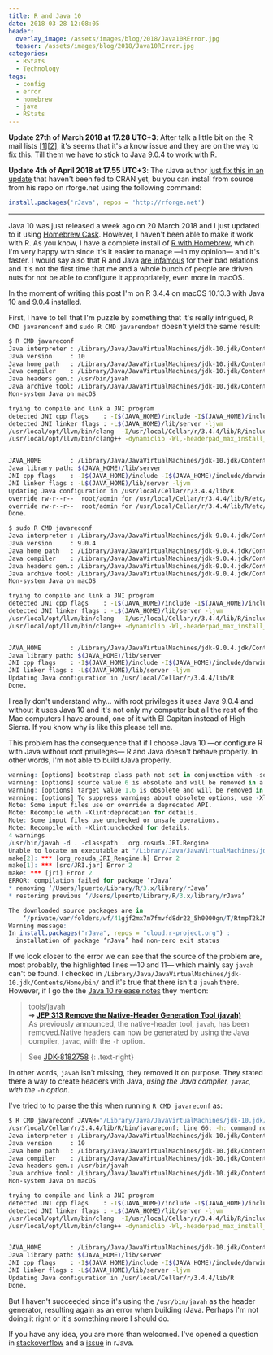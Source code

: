 ```yaml
---
title: R and Java 10
date: 2018-03-28 12:08:05
header: 
  overlay_image: /assets/images/blog/2018/Java10RError.jpg
  teaser: /assets/images/blog/2018/Java10RError.jpg
categories:
  - RStats
  - Technology
tags:
  - config
  - error
  - homebrew
  - java
  - RStats
---
```

**Update 27th of March 2018 at 17.28 UTC+3**: After talk a little bit on the R mail lists [[1](http://r.789695.n4.nabble.com/R-and-Java-10-rJava-not-able-to-build-td4749125.html)][[2](http://r-sig-mac.29524.n8.nabble.com/R-SIG-Mac-R-and-Java-10-rJava-not-able-to-build-td136.html)], it's seems that it's a know issue and they are on the way to fix this. Till them we have to stick to Java 9.0.4 to work with R.

**Update 4th of April 2018 at 17.55 UTC+3**: The rJava author [just fix this in an update](http://r-sig-mac.29524.n8.nabble.com/R-SIG-Mac-R-and-Java-10-rJava-not-able-to-build-td136.html) that haven't been fed to CRAN yet, bu you can install from source from his repo on rforge.net using the following command:

```R 
install.packages('rJava', repos = 'http://rforge.net')
```

* * *

Java 10 was just released a week ago on 20 March 2018 and I just updated to it using [Homebrew Cask](https://caskroom.github.io). However, I haven't been able to make it work with R. As you know, I have a complete install of [R with Homebrew](https://luisspuerto.net/blog/2018/01/12/install-r-100-homebrew-edition-with-openblas-openmp-my-version/), which I'm very happy with since it's it easier to manage —in my opinion— and it's faster. I would say also that R and Java [are infamous](https://stackoverflow.com/questions/tagged/java+r) for their bad relations and it's not the first time that me and a whole bunch of people are driven nuts for not be able to configure it appropriately, even more in macOS.

In the moment of writing this post I'm on R 3.4.4 on macOS 10.13.3 with Java 10 and 9.0.4 installed.

First, I have to tell that I'm puzzle by something that it's really intrigued, `R CMD javarenconf` and `sudo R CMD javarendonf` doesn't yield the same result:

```sh 
$ R CMD javareconf
Java interpreter : /Library/Java/JavaVirtualMachines/jdk-10.jdk/Contents/Home/bin/java
Java version     : 10
Java home path   : /Library/Java/JavaVirtualMachines/jdk-10.jdk/Contents/Home
Java compiler    : /Library/Java/JavaVirtualMachines/jdk-10.jdk/Contents/Home/bin/javac
Java headers gen.: /usr/bin/javah
Java archive tool: /Library/Java/JavaVirtualMachines/jdk-10.jdk/Contents/Home/bin/jar
Non-system Java on macOS

trying to compile and link a JNI program
detected JNI cpp flags    : -I$(JAVA_HOME)/include -I$(JAVA_HOME)/include/darwin
detected JNI linker flags : -L$(JAVA_HOME)/lib/server -ljvm
/usr/local/opt/llvm/bin/clang  -I/usr/local/Cellar/r/3.4.4/lib/R/include -DNDEBUG -I/Library/Java/JavaVirtualMachines/jdk-10.jdk/Contents/Home/include -I/Library/Java/JavaVirtualMachines/jdk-10.jdk/Contents/Home/include/darwin  -I/usr/local/opt/gettext/include -I/usr/local/opt/llvm/include   -fPIC  -g -O3 -Wall -pedantic -std=gnu99 -mtune=native -pipe -c conftest.c -o conftest.o
/usr/local/opt/llvm/bin/clang++ -dynamiclib -Wl,-headerpad_max_install_names -undefined dynamic_lookup -single_module -multiply_defined suppress -L/usr/local/opt/gettext/lib -L/usr/local/opt/llvm/lib -Wl,-rpath,/usr/local/opt/llvm/lib -L/usr/local/Cellar/r/3.4.4/lib/R/lib -L/usr/local/opt/gettext/lib -L/usr/local/opt/llvm/lib -Wl,-rpath,/usr/local/opt/llvm/lib -o conftest.so conftest.o -L/Library/Java/JavaVirtualMachines/jdk-10.jdk/Contents/Home/lib/server -ljvm -L/usr/local/Cellar/r/3.4.4/lib/R/lib -lR -lintl -Wl,-framework -Wl,CoreFoundation


JAVA_HOME        : /Library/Java/JavaVirtualMachines/jdk-10.jdk/Contents/Home
Java library path: $(JAVA_HOME)/lib/server
JNI cpp flags    : -I$(JAVA_HOME)/include -I$(JAVA_HOME)/include/darwin
JNI linker flags : -L$(JAVA_HOME)/lib/server -ljvm
Updating Java configuration in /usr/local/Cellar/r/3.4.4/lib/R
override rw-r--r--  root/admin for /usr/local/Cellar/r/3.4.4/lib/R/etc/Makeconf? (y/n [n]) y
override rw-r--r--  root/admin for /usr/local/Cellar/r/3.4.4/lib/R/etc/ldpaths? (y/n [n]) y
Done.
```

```sh 
$ sudo R CMD javareconf
Java interpreter : /Library/Java/JavaVirtualMachines/jdk-9.0.4.jdk/Contents/Home/bin/java
Java version     : 9.0.4
Java home path   : /Library/Java/JavaVirtualMachines/jdk-9.0.4.jdk/Contents/Home
Java compiler    : /Library/Java/JavaVirtualMachines/jdk-9.0.4.jdk/Contents/Home/bin/javac
Java headers gen.: /Library/Java/JavaVirtualMachines/jdk-9.0.4.jdk/Contents/Home/bin/javah
Java archive tool: /Library/Java/JavaVirtualMachines/jdk-9.0.4.jdk/Contents/Home/bin/jar
Non-system Java on macOS

trying to compile and link a JNI program
detected JNI cpp flags    : -I$(JAVA_HOME)/include -I$(JAVA_HOME)/include/darwin
detected JNI linker flags : -L$(JAVA_HOME)/lib/server -ljvm
/usr/local/opt/llvm/bin/clang  -I/usr/local/Cellar/r/3.4.4/lib/R/include -DNDEBUG -I/Library/Java/JavaVirtualMachines/jdk-9.0.4.jdk/Contents/Home/include -I/Library/Java/JavaVirtualMachines/jdk-9.0.4.jdk/Contents/Home/include/darwin  -I/usr/local/opt/gettext/include -I/usr/local/opt/llvm/include   -fPIC  -g -O3 -Wall -pedantic -std=gnu99 -mtune=native -pipe -c conftest.c -o conftest.o
/usr/local/opt/llvm/bin/clang++ -dynamiclib -Wl,-headerpad_max_install_names -undefined dynamic_lookup -single_module -multiply_defined suppress -L/usr/local/opt/gettext/lib -L/usr/local/opt/llvm/lib -Wl,-rpath,/usr/local/opt/llvm/lib -L/usr/local/Cellar/r/3.4.4/lib/R/lib -L/usr/local/opt/gettext/lib -L/usr/local/opt/llvm/lib -Wl,-rpath,/usr/local/opt/llvm/lib -o conftest.so conftest.o -L/Library/Java/JavaVirtualMachines/jdk-9.0.4.jdk/Contents/Home/lib/server -ljvm -L/usr/local/Cellar/r/3.4.4/lib/R/lib -lR -lintl -Wl,-framework -Wl,CoreFoundation


JAVA_HOME        : /Library/Java/JavaVirtualMachines/jdk-9.0.4.jdk/Contents/Home
Java library path: $(JAVA_HOME)/lib/server
JNI cpp flags    : -I$(JAVA_HOME)/include -I$(JAVA_HOME)/include/darwin
JNI linker flags : -L$(JAVA_HOME)/lib/server -ljvm
Updating Java configuration in /usr/local/Cellar/r/3.4.4/lib/R
Done.
```

I really don't understand why… with root privileges it uses Java 9.0.4 and without it uses Java 10 and it's not only my computer but all the rest of the Mac computers I have around, one of it with El Capitan instead of High Sierra. If you know why is like this please tell me.

This problem has the consequence that if I choose Java 10 —or configure R with Java without root privileges— R and Java doesn't behave properly. In other words, I'm not able to build rJava properly.

```R 
warning: [options] bootstrap class path not set in conjunction with -source 6
warning: [options] source value 6 is obsolete and will be removed in a future release
warning: [options] target value 1.6 is obsolete and will be removed in a future release
warning: [options] To suppress warnings about obsolete options, use -Xlint:-options.
Note: Some input files use or override a deprecated API.
Note: Recompile with -Xlint:deprecation for details.
Note: Some input files use unchecked or unsafe operations.
Note: Recompile with -Xlint:unchecked for details.
4 warnings
/usr/bin/javah -d . -classpath . org.rosuda.JRI.Rengine
Unable to locate an executable at "/Library/Java/JavaVirtualMachines/jdk-10.jdk/Contents/Home/bin/javah" (-1)
make[2]: *** [org_rosuda_JRI_Rengine.h] Error 2
make[1]: *** [src/JRI.jar] Error 2
make: *** [jri] Error 2
ERROR: compilation failed for package ‘rJava’
* removing ‘/Users/lpuerto/Library/R/3.x/library/rJava’
* restoring previous ‘/Users/lpuerto/Library/R/3.x/library/rJava’

The downloaded source packages are in
    ‘/private/var/folders/wf/41gjf2mx7m7fmvfd8dr22_5h0000gn/T/RtmpT2kJMY/downloaded_packages’
Warning message:
In install.packages("rJava", repos = "cloud.r-project.org") :
  installation of package ‘rJava’ had non-zero exit status
```

If we look closer to the error we can see that the source of the problem are, most probably, the highlighted lines —10 and 11— which mainly say `javah` can't be found. I checked in `/Library/Java/JavaVirtualMachines/jdk-10.jdk/Contents/Home/bin/` and it's true that there isn't a `javah` there. However, if I go the the [Java 10 release notes](http://www.oracle.com/technetwork/java/javase/10-relnote-issues-4108729.html) they mention:

>tools/javah  
>**➜ [JEP 313 Remove the Native-Header Generation Tool (javah)](http://www.oracle.com/technetwork/java/javase/10-relnote-issues-4108729.html#JDK-8182758)**  
>As previously announced, the native-header tool, `javah`, has been removed.Native headers can now be generated by using the Java compiler, `javac`, with the `-h` option.

>See [JDK-8182758](http://bugs.java.com/view_bug.do?bug_id=JDK-8182758)
{: .text-right}

In other words, `javah` isn't missing, they removed it on purpose. They stated there a way to create headers with Java, _using the Java compiler, `javac`, with the `-h` option_.

I've tried to to parse the this when running `R CMD javareconf` as:

```sh 
$ R CMD javareconf JAVAH="/Library/Java/JavaVirtualMachines/jdk-10.jdk/Contents/Home/bin/javac -h"
/usr/local/Cellar/r/3.4.4/lib/R/bin/javareconf: line 66: -h: command not found
Java interpreter : /Library/Java/JavaVirtualMachines/jdk-10.jdk/Contents/Home/bin/java
Java version     : 10
Java home path   : /Library/Java/JavaVirtualMachines/jdk-10.jdk/Contents/Home
Java compiler    : /Library/Java/JavaVirtualMachines/jdk-10.jdk/Contents/Home/bin/javac
Java headers gen.: /usr/bin/javah
Java archive tool: /Library/Java/JavaVirtualMachines/jdk-10.jdk/Contents/Home/bin/jar
Non-system Java on macOS

trying to compile and link a JNI program
detected JNI cpp flags    : -I$(JAVA_HOME)/include -I$(JAVA_HOME)/include/darwin
detected JNI linker flags : -L$(JAVA_HOME)/lib/server -ljvm
/usr/local/opt/llvm/bin/clang  -I/usr/local/Cellar/r/3.4.4/lib/R/include -DNDEBUG -I/Library/Java/JavaVirtualMachines/jdk-10.jdk/Contents/Home/include -I/Library/Java/JavaVirtualMachines/jdk-10.jdk/Contents/Home/include/darwin  -I/usr/local/opt/gettext/include -I/usr/local/opt/llvm/include   -fPIC  -g -O3 -Wall -pedantic -std=gnu99 -mtune=native -pipe -c conftest.c -o conftest.o
/usr/local/opt/llvm/bin/clang++ -dynamiclib -Wl,-headerpad_max_install_names -undefined dynamic_lookup -single_module -multiply_defined suppress -L/usr/local/opt/gettext/lib -L/usr/local/opt/llvm/lib -Wl,-rpath,/usr/local/opt/llvm/lib -L/usr/local/Cellar/r/3.4.4/lib/R/lib -L/usr/local/opt/gettext/lib -L/usr/local/opt/llvm/lib -Wl,-rpath,/usr/local/opt/llvm/lib -o conftest.so conftest.o -L/Library/Java/JavaVirtualMachines/jdk-10.jdk/Contents/Home/lib/server -ljvm -L/usr/local/Cellar/r/3.4.4/lib/R/lib -lR -lintl -Wl,-framework -Wl,CoreFoundation


JAVA_HOME        : /Library/Java/JavaVirtualMachines/jdk-10.jdk/Contents/Home
Java library path: $(JAVA_HOME)/lib/server
JNI cpp flags    : -I$(JAVA_HOME)/include -I$(JAVA_HOME)/include/darwin
JNI linker flags : -L$(JAVA_HOME)/lib/server -ljvm
Updating Java configuration in /usr/local/Cellar/r/3.4.4/lib/R
Done.
```

But I haven't succeeded since it's using the `/usr/bin/javah` as the header generator, resulting again as an error when building rJava. Perhaps I'm not doing it right or it's something more I should do.

If you have any idea, you are more than welcomed. I've opened a question in [stackoverflow](https://stackoverflow.com/questions/49519007/sudo-r-cmd-javareconf-and-r-cmd-javareconf-produce-different-output-with-java-10) and a [issue](https://github.com/s-u/rJava/issues/137) in rJava.
